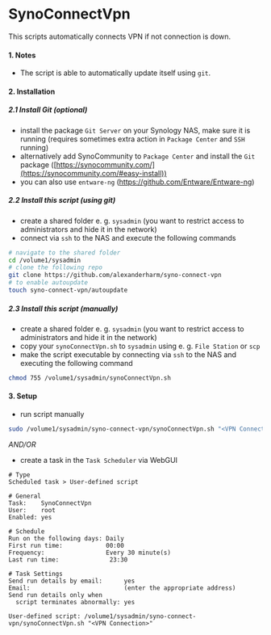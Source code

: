 # SynoConnectVpn

This scripts automatically connects VPN if not connection is down.

#### 1. Notes

- The script is able to automatically update itself using `git`.

#### 2. Installation

##### 2.1 Install Git (optional)

- install the package `Git Server` on your Synology NAS, make sure it is running (requires sometimes extra action in `Package Center` and `SSH` running)
- alternatively add SynoCommunity to `Package Center` and install the `Git` package ([https://synocommunity.com/](https://synocommunity.com/#easy-install))
- you can also use `entware-ng` (<https://github.com/Entware/Entware-ng>)

##### 2.2 Install this script (using git)

- create a shared folder e. g. `sysadmin` (you want to restrict access to administrators and hide it in the network)
- connect via `ssh` to the NAS and execute the following commands

```bash
# navigate to the shared folder
cd /volume1/sysadmin
# clone the following repo
git clone https://github.com/alexanderharm/syno-connect-vpn
# to enable autoupdate
touch syno-connect-vpn/autoupdate
```

##### 2.3 Install this script (manually)

- create a shared folder e. g. `sysadmin` (you want to restrict access to administrators and hide it in the network)
- copy your `synoConnectVpn.sh` to `sysadmin` using e. g. `File Station` or `scp`
- make the script executable by connecting via `ssh` to the NAS and executing the following command

```bash
chmod 755 /volume1/sysadmin/synoConnectVpn.sh
```

#### 3. Setup

- run script manually

```bash
sudo /volume1/sysadmin/syno-connect-vpn/synoConnectVpn.sh "<VPN Connection>"
```

*AND/OR*

- create a task in the `Task Scheduler` via WebGUI

```
# Type
Scheduled task > User-defined script

# General
Task:    SynoConnectVpn
User:    root
Enabled: yes

# Schedule
Run on the following days: Daily
First run time:            00:00
Frequency:                 Every 30 minute(s)
Last run time:				23:30

# Task Settings
Send run details by email:      yes
Email:                          (enter the appropriate address)
Send run details only when
  script terminates abnormally: yes
  
User-defined script: /volume1/sysadmin/syno-connect-vpn/synoConnectVpn.sh "<VPN Connection>"
```
